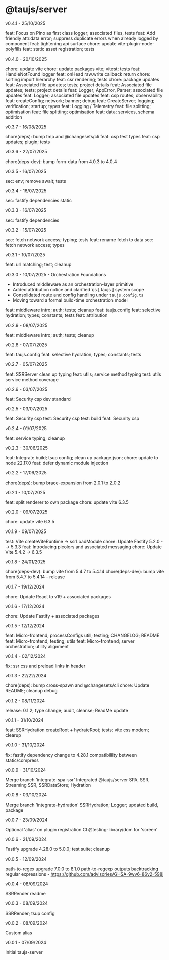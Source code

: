 # @taujs/server

v0.4.1 - 25/10/2025

feat: Focus on Pino as first class logger; associated files, tests
feat: Add friendly attr.data error; suppress duplicate errors when already logged by component
feat: tightening api surface
chore: update vite-plugin-node-polyfills
feat: static asset registration; tests

v0.4.0 - 20/10/2025

chore: update vite
chore: update packages vite; vitest; tests
feat: HandleNotFound logger
feat: onHead raw.write callback return
chore: sorting import hierarchy
feat: csr rendering; tests
chore: package updates
feat: Associated file updates; tests; project details
feat: Associated file updates; tests; project details
feat: Logger; AppError, Parser; associated file updates
feat: Logger; associated file updates
feat: csp routes; observability
feat: createConfig; network; banner; debug
feat: CreateServer; logging; verification; startup; types
feat: Logging / Telemetry
feat: file splitting; optimisation
feat: file splitting; optimisation
feat: data; services, schema addition

v0.3.7 - 16/08/2025

chore(deps): bump tmp and @changesets/cli
feat: csp test types
feat: csp updates; plugin; tests

v0.3.6 - 22/07/2025

chore(deps-dev): bump form-data from 4.0.3 to 4.0.4

v0.3.5 - 16/07/2025

sec: env; remove await; tests

v0.3.4 - 16/07/2025

sec: fastify dependencies static

v0.3.3 - 16/07/2025

sec: fastify dependencies

v0.3.2 - 15/07/2025

sec: fetch network access; typing; tests
feat: rename fetch to data
sec: fetch network access; types

v0.3.1 - 10/07/2025

feat: url matching; test; cleanup

v0.3.0 - 10/07/2025 - Orchestration Foundations

- Introduced middleware as an orchestration-layer primitive
- Added attribution notice and clarified τjs [ taujs ] system scope
- Consolidated route and config handling under `taujs.config.ts`
- Moving toward a formal build-time orchestration model

feat: middleware intro; auth; tests; cleanup
feat: taujs.config
feat: selective hydration; types; constants; tests
feat: attribution

v0.2.9 - 08/07/2025

feat: middleware intro; auth; tests; cleanup

v0.2.8 - 07/07/2025

feat: taujs.config
feat: selective hydration; types; constants; tests

v0.2.7 - 05/07/2025

feat: SSRServer clean up typing
feat: utils; service method typing
test: utils service method coverage

v0.2.6 - 03/07/2025

feat: Security csp dev standard

v0.2.5 - 03/07/2025

feat: Security csp
test: Security csp
test: build
feat: Security csp

v0.2.4 - 01/07/2025

feat: service typing; cleanup

v0.2.3 - 30/06/2025

feat: Integrate build; tsup config; clean up package.json;
chore: update to node 22.17.0
feat: defer dynamic module injection

v0.2.2 - 17/06/2025

chore(deps): bump brace-expansion from 2.0.1 to 2.0.2

v0.2.1 - 10/07/2025

feat: split renderer to own package
chore: update vite 6.3.5

v0.2.0 - 09/07/2025

chore: update vite 6.3.5

v0.1.9 - 09/07/2025

test: Vite createViteRuntime -> ssrLoadModule
chore: Update Fastify 5.2.0 --> 5.3.3
feat: Introducing picolors and associated messaging
chore: Update Vite 5.4.2 -> 6.3.5

v0.1.8 - 24/01/2025

chore(deps-dev): bump vite from 5.4.7 to 5.4.14
chore(deps-dev): bump vite from 5.4.7 to 5.4.14 - release

v0.1.7 - 19/12/2024

chore: Update React to v19 + associated packages

v0.1.6 - 17/12/2024

chore: Update Fastify + associated packages

v0.1.5 - 12/12/2024

feat: Micro-frontend; processConfigs utill; testing; CHANGELOG; README
feat: Micro-frontend; testing; utils
feat: Micro-frontend; server orchestration; utility alignment

v0.1.4 - 02/12/2024

fix: ssr css and preload links in header

v0.1.3 - 22/22/2024

chore(deps): bump cross-spawn and @changesets/cli
chore: Update README; cleanup debug

v0.1.2 - 08/11/2024

release: 0.1.2; type change; audit, cleanse; ReadMe update

v0.1.1 - 31/10/2024

feat: SSRHydration createRoot + hydrateRoot; tests; vite css modern; clearup

v0.1.0 - 31/10/2024

fix: fastify dependency change to 4.28.1 compatibililty between static/compress

v0.0.9 - 31/10/2024

Merge branch 'integrate-spa-ssr' Integrated @taujs/server SPA, SSR, Streaming SSR, SSRDataStore; Hydration

v0.0.8 - 03/10/2024

Merge branch 'integrate-hydration' SSRHydration; Logger; updated build, package

v0.0.7 - 23/09/2024

Optional 'alias' on plugin registration
CI @testing-library/dom for 'screen'

v0.0.6 - 21/09/2024

Fastify upgrade 4.28.0 to 5.0.0; test suite; cleanup

v0.0.5 - 12/09/2024

path-to-regex upgrade 7.0.0 to 8.1.0
path-to-regexp outputs backtracking regular expressions - https://github.com/advisories/GHSA-9wv6-86v2-598j

v0.0.4 - 08/09/2024

SSRRender readme

v0.0.3 - 08/09/2024

SSRRender; tsup config

v0.0.2 - 08/09/2024

Custom alias

v0.0.1 - 07/09/2024

Initial taujs-server
